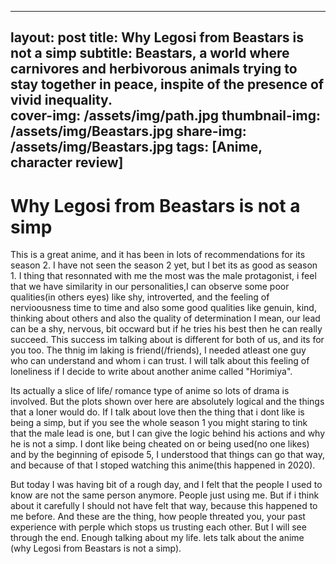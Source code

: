 ---
layout: post
title: Why Legosi from Beastars is not a simp
subtitle: Beastars, a world where carnivores and herbivorous animals trying to stay together in peace, inspite of the presence of vivid inequality.   
cover-img: /assets/img/path.jpg
thumbnail-img: /assets/img/Beastars.jpg 
share-img: /assets/img/Beastars.jpg
tags: [Anime, character review]
--

# Why Legosi from Beastars is not a simp
This is a great anime, and it has been in lots of recommendations for its season 2. I have not seen the season 2 yet, but I bet its as good as season 1. I thing that resonnated with me the most 
was the male protagonist, i feel that we have similarity in our personalities,I can observe some poor qualities(in others eyes) like shy, introverted, and the feeling of nervioousness time to time and also some good qualities
like genuin, kind, thinking about others and also the quality of determination I mean, our lead can be a shy, nervous, bit occward but if he tries his best then he can really succeed. This success im talking about is 
different for both of us, and its for you too. The thnig im laking is friend(/friends), I needed atleast one guy who can understand and whom i can trust. I will talk about this feeling of loneliness if I decide to
write about another anime called "Horimiya". 

Its actually a slice of life/ romance type of anime so lots of drama is involved. But the plots shown over here are absolutely logical and the things that a loner would do. If I talk 
about love then the thing that i dont like is being a simp, but if you see the whole season 1 you might staring to tink that the male lead is one, but I can give the logic behind his actions and why
he is not a simp. I dont like being cheated on or being used(no one likes) and by the beginning of episode 5, I understood that things can go that way, and because of that I stoped watching this anime(this happened in 2020).

But today I was having bit of a rough day, and I felt that the people I used to know are not the same person anymore. People just using me. But if i think about it carefully I should not have 
felt that way, because this happened to me before. And these are the thing, how people threated you, your past experience with perple which stops us trusting each other. But I will see through the end.
Enough talking about my life. lets talk about the anime (why Legosi from Beastars is not a simp).


